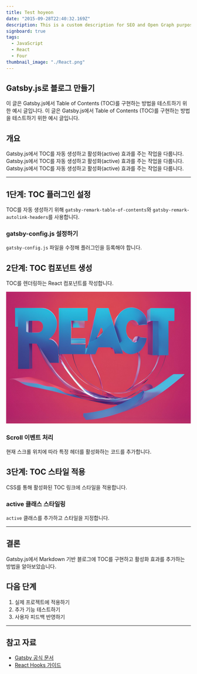```yaml
---
title: Test hoyeon
date: "2015-09-28T22:40:32.169Z"
description: This is a custom description for SEO and Open Graph purposes, rather than the default generated excerpt. Simply add a description field to the frontmatter.
signboard: true
tags:
  - JavaScript
  - React
  - Four
thumbnail_image: "./React.png"
---
```


## Gatsby.js로 블로그 만들기

이 글은 Gatsby.js에서 Table of Contents (TOC)를 구현하는 방법을 테스트하기 위한 예시 글입니다.
이 글은 Gatsby.js에서 Table of Contents (TOC)를 구현하는 방법을 테스트하기 위한 예시 글입니다.

## 개요

Gatsby.js에서 TOC를 자동 생성하고 활성화(active) 효과를 주는 작업을 다룹니다.
Gatsby.js에서 TOC를 자동 생성하고 활성화(active) 효과를 주는 작업을 다룹니다.
Gatsby.js에서 TOC를 자동 생성하고 활성화(active) 효과를 주는 작업을 다룹니다.

---

## 1단계: TOC 플러그인 설정

TOC를 자동 생성하기 위해 `gatsby-remark-table-of-contents`와 `gatsby-remark-autolink-headers`를 사용합니다.

### gatsby-config.js 설정하기

`gatsby-config.js` 파일을 수정해 플러그인을 등록해야 합니다.

## 2단계: TOC 컴포넌트 생성

TOC를 렌더링하는 React 컴포넌트를 작성합니다.

![image](./React.png)

### Scroll 이벤트 처리

현재 스크롤 위치에 따라 특정 헤더를 활성화하는 코드를 추가합니다.

## 3단계: TOC 스타일 적용

CSS를 통해 활성화된 TOC 링크에 스타일을 적용합니다.

### active 클래스 스타일링

`active` 클래스를 추가하고 스타일을 지정합니다.

---

## 결론

Gatsby.js에서 Markdown 기반 블로그에 TOC를 구현하고 활성화 효과를 추가하는 방법을 알아보았습니다.

## 다음 단계

1. 실제 프로젝트에 적용하기
2. 추가 기능 테스트하기
3. 사용자 피드백 반영하기

---

## 참고 자료

- [Gatsby 공식 문서](https://www.gatsbyjs.com/docs/)
- [React Hooks 가이드](https://reactjs.org/docs/hooks-intro.html)
